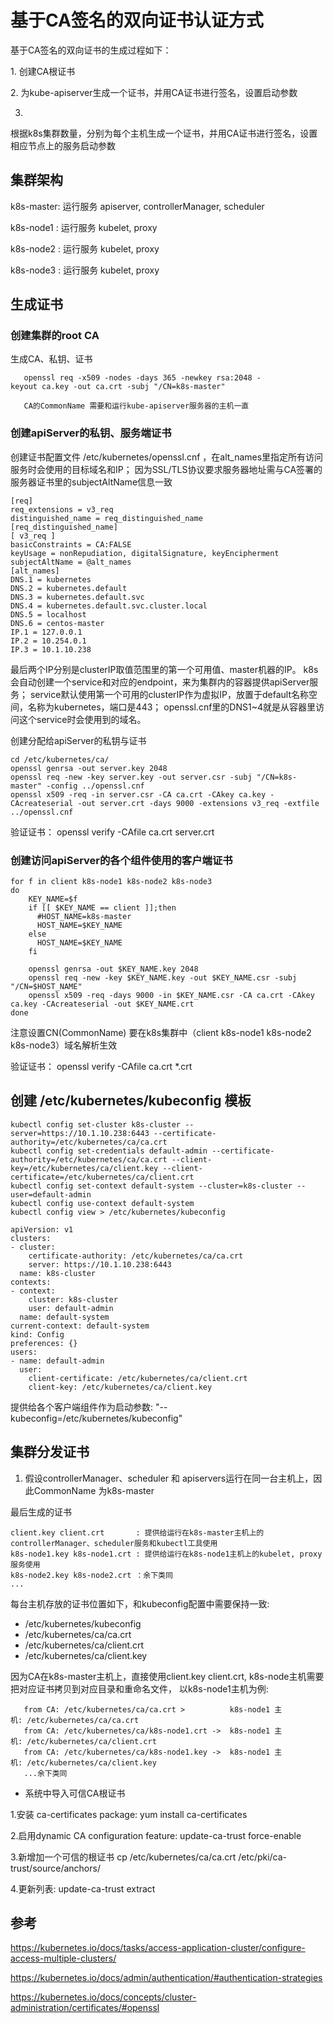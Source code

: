 基于CA签名的双向证书认证方式
============================

基于CA签名的双向证书的生成过程如下：

1\. 创建CA根证书

2\. 为kube-apiserver生成一个证书，并用CA证书进行签名，设置启动参数

3.
根据k8s集群数量，分别为每个主机生成一个证书，并用CA证书进行签名，设置相应节点上的服务启动参数

集群架构
--------

k8s-master: 运行服务 apiserver, controllerManager, scheduler

k8s-node1 : 运行服务 kubelet, proxy

k8s-node2 : 运行服务 kubelet, proxy

k8s-node3 : 运行服务 kubelet, proxy

生成证书
--------

### 创建集群的root CA

生成CA、私钥、证书

`   openssl req -x509 -nodes -days 365 -newkey rsa:2048 -keyout ca.key -out ca.crt -subj "/CN=k8s-master"  `

`   CA的CommonName 需要和运行kube-apiserver服务器的主机一直`

### 创建apiServer的私钥、服务端证书

创建证书配置文件 /etc/kubernetes/openssl.cnf
，在alt\_names里指定所有访问服务时会使用的目标域名和IP；
因为SSL/TLS协议要求服务器地址需与CA签署的服务器证书里的subjectAltName信息一致

    [req]
    req_extensions = v3_req
    distinguished_name = req_distinguished_name
    [req_distinguished_name]
    [ v3_req ]
    basicConstraints = CA:FALSE
    keyUsage = nonRepudiation, digitalSignature, keyEncipherment
    subjectAltName = @alt_names
    [alt_names]
    DNS.1 = kubernetes
    DNS.2 = kubernetes.default
    DNS.3 = kubernetes.default.svc
    DNS.4 = kubernetes.default.svc.cluster.local
    DNS.5 = localhost
    DNS.6 = centos-master
    IP.1 = 127.0.0.1
    IP.2 = 10.254.0.1
    IP.3 = 10.1.10.238

最后两个IP分别是clusterIP取值范围里的第一个可用值、master机器的IP。
k8s会自动创建一个service和对应的endpoint，来为集群内的容器提供apiServer服务；
service默认使用第一个可用的clusterIP作为虚拟IP，放置于default名称空间，名称为kubernetes，端口是443；
openssl.cnf里的DNS1\~4就是从容器里访问这个service时会使用到的域名。

创建分配给apiServer的私钥与证书

    cd /etc/kubernetes/ca/
    openssl genrsa -out server.key 2048
    openssl req -new -key server.key -out server.csr -subj "/CN=k8s-master" -config ../openssl.cnf
    openssl x509 -req -in server.csr -CA ca.crt -CAkey ca.key -CAcreateserial -out server.crt -days 9000 -extensions v3_req -extfile ../openssl.cnf

验证证书： openssl verify -CAfile ca.crt server.crt

### 创建访问apiServer的各个组件使用的客户端证书

    for f in client k8s-node1 k8s-node2 k8s-node3  
    do
        KEY_NAME=$f
        if [[ $KEY_NAME == client ]];then
          #HOST_NAME=k8s-master
          HOST_NAME=$KEY_NAME 
        else
          HOST_NAME=$KEY_NAME
        fi
          
        openssl genrsa -out $KEY_NAME.key 2048
        openssl req -new -key $KEY_NAME.key -out $KEY_NAME.csr -subj "/CN=$HOST_NAME"
        openssl x509 -req -days 9000 -in $KEY_NAME.csr -CA ca.crt -CAkey ca.key -CAcreateserial -out $KEY_NAME.crt 
    done

注意设置CN(CommonName) 要在k8s集群中（client k8s-node1 k8s-node2
k8s-node3）域名解析生效

验证证书： openssl verify -CAfile ca.crt \*.crt

创建 /etc/kubernetes/kubeconfig 模板
------------------------------------

    kubectl config set-cluster k8s-cluster --server=https://10.1.10.238:6443 --certificate-authority=/etc/kubernetes/ca/ca.crt 
    kubectl config set-credentials default-admin --certificate-authority=/etc/kubernetes/ca/ca.crt --client-key=/etc/kubernetes/ca/client.key --client-certificate=/etc/kubernetes/ca/client.crt
    kubectl config set-context default-system --cluster=k8s-cluster --user=default-admin
    kubectl config use-context default-system
    kubectl config view > /etc/kubernetes/kubeconfig

    apiVersion: v1
    clusters:
    - cluster:
        certificate-authority: /etc/kubernetes/ca/ca.crt
        server: https://10.1.10.238:6443
      name: k8s-cluster
    contexts:
    - context:
        cluster: k8s-cluster
        user: default-admin
      name: default-system
    current-context: default-system
    kind: Config
    preferences: {}
    users:
    - name: default-admin
      user:
        client-certificate: /etc/kubernetes/ca/client.crt
        client-key: /etc/kubernetes/ca/client.key

提供给各个客户端组件作为启动参数:
"--kubeconfig=/etc/kubernetes/kubeconfig"

集群分发证书
------------

1.  假设controllerManager、scheduler 和
    apiservers运行在同一台主机上，因此CommonName 为k8s-master

最后生成的证书

    client.key client.crt       : 提供给运行在k8s-master主机上的controllerManager、scheduler服务和kubectl工具使用   
    k8s-node1.key k8s-node1.crt : 提供给运行在k8s-node1主机上的kubelet, proxy服务使用
    k8s-node2.key k8s-node2.crt ：余下类同 
    ...

每台主机存放的证书位置如下，和kubeconfig配置中需要保持一致:

-   /etc/kubernetes/kubeconfig
-   /etc/kubernetes/ca/ca.crt
-   /etc/kubernetes/ca/client.crt
-   /etc/kubernetes/ca/client.key

因为CA在k8s-master主机上，直接使用client.key client.crt,
k8s-node主机需要把对应证书拷贝到对应目录和重命名文件，
以k8s-node1主机为例:

`   from CA: /etc/kubernetes/ca/ca.crt >          k8s-node1 主机: /etc/kubernetes/ca/ca.crt`\
`   from CA: /etc/kubernetes/ca/k8s-node1.crt ->  k8s-node1 主机: /etc/kubernetes/ca/client.crt`\
`   from CA: /etc/kubernetes/ca/k8s-node1.key ->  k8s-node1 主机: /etc/kubernetes/ca/client.key`\
`   ...余下类同`

-   系统中导入可信CA根证书

1.安装 ca-certificates package: yum install ca-certificates

2.启用dynamic CA configuration feature: update-ca-trust force-enable

3.新增加一个可信的根证书 cp /etc/kubernetes/ca/ca.crt
/etc/pki/ca-trust/source/anchors/

4.更新列表: update-ca-trust extract

参考
----

<https://kubernetes.io/docs/tasks/access-application-cluster/configure-access-multiple-clusters/>

<https://kubernetes.io/docs/admin/authentication/#authentication-strategies>

<https://kubernetes.io/docs/concepts/cluster-administration/certificates/#openssl>
